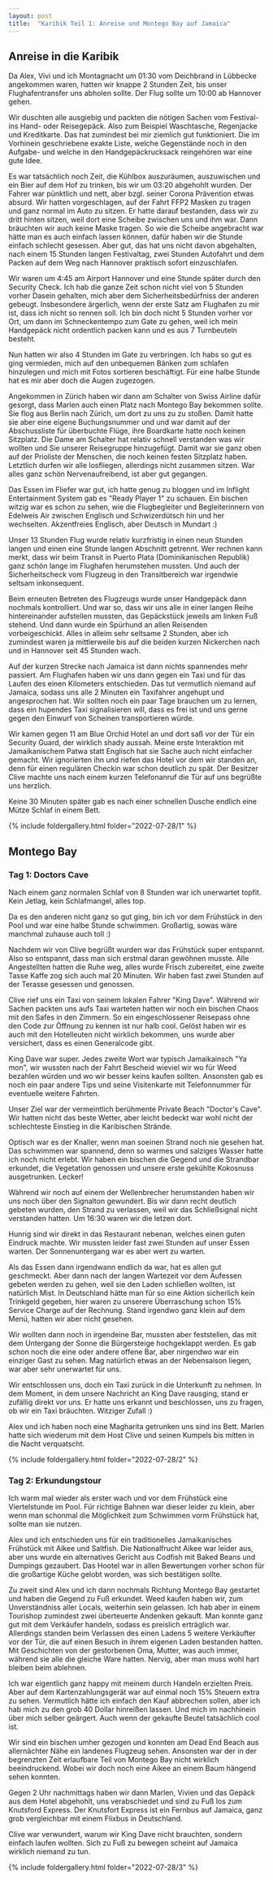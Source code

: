 ```yaml
---
layout: post
title:  "Karibik Teil 1: Anreise und Montego Bay auf Jamaica"
---
```


## Anreise in die Karibik
Da Alex, Vivi und ich Montagnacht um 01:30 vom Deichbrand in Lübbecke angekommen waren, hatten wir knappe 2 Stunden Zeit, bis unser Flughafentransfer uns abholen sollte.
Der Flug sollte um 10:00 ab Hannover gehen.

Wir duschten alle ausgiebig und packten die nötigen Sachen vom Festival- ins Hand- oder Reisegepäck. 
Also zum Beispiel Waschtasche, Regenjacke und Kreditkarte.
Das hat zumindest bei mir ziemlich gut funktioniert. 
Die im Vorhinein geschriebene exakte Liste, welche Gegenstände noch in den Aufgabe- und welche in den Handgepäckrucksack reingehören war eine gute Idee.

Es war tatsächlich noch Zeit, die Kühlbox auszuräumen, auszuwischen und ein Bier auf dem Hof zu trinken, bis wir um 03:20 abgehohlt wurden.
Der Fahrer war pünktlich und nett, aber bzgl. seiner Corona Prävention etwas absurd.
Wir hatten vorgeschlagen, auf der Fahrt FFP2 Masken zu tragen und ganz normal im Auto zu sitzen.
Er hatte darauf bestanden, dass wir zu dritt hinten sitzen, weil dort eine Scheibe zwischen uns und ihm war.
Dann bräuchten wir auch keine Maske tragen.
So wie die Scheibe angebracht war hätte man es auch einfach lassen können, dafür haben wir die Stunde einfach schlecht gesessen.
Aber gut, das hat uns nicht davon abgehalten, nach einem 15 Stunden langen Festivaltag, zwei Stunden Autofahrt und dem Packen auf dem Weg nach Hannover praktisch sofort einzuschlafen.

Wir waren um 4:45 am Airport Hannover und eine Stunde später durch den Security Check.
Ich hab die ganze Zeit schon nicht viel von 5 Stunden vorher Dasein gehalten, mich aber dem Sicherheitsbedürfniss der anderen gebeugt.
Insbesondere ärgerlich, wenn der erste Satz am Flughafen zu mir ist, dass ich nicht so rennen soll.
Ich bin doch nicht 5 Stunden vorher vor Ort, um dann im Schneckentempo zum Gate zu gehen, weil ich mein Handgepäck nicht ordentlich packen kann und es aus 7 Turnbeuteln besteht.

Nun hatten wir also 4 Stunden im Gate zu verbringen.
Ich habs so gut es ging vermieden, mich auf den unbequemen Bänken zum schlafen hinzulegen und mich mit Fotos sortieren beschäftigt.
Für eine halbe Stunde hat es mir aber doch die Augen zugezogen.

Angekommen in Zürich haben wir dann am Schalter von Swiss Airline dafür gesorgt, dass Marlen auch einen Platz nach Montego Bay bekommen sollte.
Sie flog aus Berlin nach Zürich, um dort zu uns zu zu stoßen.
Damit hatte sie aber eine eigene Buchungsnummer und und war damit auf der Abschussliste für überbuchte Flüge, ihre Boardkarte hatte noch keinen Sitzplatz.
Die Dame am Schalter hat relativ schnell verstanden was wir wollten und Sie unserer Reisegruppe hinzugefügt.
Damit war sie ganz oben auf der Prioliste der Menschen, die noch keinen festen Sitzplatz haben.
Letztlich durfen wir alle losfliegen, allerdings nicht zusammen sitzen.
War alles ganz schön Nervenaufreibend, ist aber gut gegangen.

Das Essen im Fliefer war gut, ich hatte genug zu bloggen und im Inflight Entertainment System gab es "Ready Player 1" zu schauen.
Ein bischen witzig war es schon zu sehen, wie die Flugbegleiter und Begleiterinnern von Edelweis Air zwischen Englisch und Schwizerdütsch hin und her wechselten.
Akzentfreies Englisch, aber Deutsch in Mundart :)

Unser 13 Stunden Flug wurde relativ kurzfristig in einen neun Stunden langen und einen eine Stunde langen Abschnitt getrennt.
Wer rechnen kann merkt, dass wir beim Transit in Puerto Plata (Dominikanischen Republik) ganz schön lange im Flughafen herumstehen mussten.
Und auch der Sicherheitscheck vom Flugzeug in den Transitbereich war irgendwie seltsam inkonsequent.

Beim erneuten Betreten des Flugzeugs wurde unser Handgepäck dann nochmals kontrolliert.
Und war so, dass wir uns alle in einer langen Reihe hintereinander aufstellen mussten, das Gepäckstück jeweils am linken Fuß stehend.
Und dann wurde ein Spürhund an allen Reisenden vorbeigeschickt. 
Alles in alleim sehr seltsame 2 Stunden, aber ich zumindest waren ja mittlerweile bis auf die beiden kurzen Nickerchen nach und in Hannover seit 45 Stunden wach.

Auf der kurzen Strecke nach Jamaica ist dann nichts spannendes mehr passiert.
Am Flughafen haben wir uns dann gegen ein Taxi und für das Laufen des einen Kilometers entschieden.
Das tut vermutlich niemand auf Jamaica, sodass uns alle 2 Minuten ein Taxifahrer angehupt und angesprochen hat.
Wir sollten noch ein paar Tage brauchen um zu lernen, dass ein hupendes Taxi signalisieren will, dass es frei ist und uns gerne gegen den Einwurf von Scheinen transportieren würde.

Wir kamen gegen 11 am Blue Orchid Hotel an und dort saß vor der Tür ein Security Guard, der wirklich shady aussah.
Meine erste Interaktion mit Jamaikanischem Patwa statt Englisch hat sie Sache auch nicht einfacher gemacht.
Wir ignorierten ihn und riefen das Hotel vor dem wir standen an, denn für einen regulären Checkin war schon deutlich zu spät.
Der Besitzer Clive machte uns nach einem kurzen Telefonanruf die Tür auf uns begrüßte uns herzlich.

Keine 30 Minuten später gab es nach einer schnellen Dusche endlich eine Mütze Schlaf in einem Bett.

{% include foldergallery.html folder="2022-07-28/1" %}

## Montego Bay
### Tag 1: Doctors Cave
Nach einem ganz normalen Schlaf von 8 Stunden war ich unerwartet topfit.
Kein Jetlag, kein Schlafmangel, alles top. 

Da es den anderen nicht ganz so gut ging, bin ich vor dem Frühstück in den Pool und war eine halbe Stunde schwimmen.
Großartig, sowas wäre manchmal zuhause auch toll :)

Nachdem wir von Clive begrüßt wurden war das Frühstück super entspannt.
Also so entspannt, dass man sich erstmal daran gewöhnen musste.
Alle Angestellten hatten die Ruhe weg, alles wurde Frisch zubereitet, eine zweite Tasse Kaffe zog sich auch mal 20 Minuten. 
Wir haben fast zwei Stunden auf der Terasse gesessen und genossen.

Clive rief uns ein Taxi von seinem lokalen Fahrer "King Dave".
Während wir Sachen packten uns aufs Taxi warteten hatten wir noch ein bischen Chaos mit den Safes in den Zimmern.
So ein eingeschlossener Reisepass ohne den Code zur Öffnung zu kennen ist nur halb cool. 
Gelöst haben wir es auch mit den Hotelleuten nicht wirklich bekommen, uns wurde aber versichert, dass es einen Generalcode gibt.

King Dave war super.
Jedes zweite Wort war typisch Jamaikainsch "Ya mon", wir wussten nach der Fahrt Bescheid wieviel wir wo für Weed bezahlen würden und wo wir besser keins kaufen sollten.
Ansonsten gab es noch ein paar andere Tips und seine Visitenkarte mit Telefonnummer für eventuelle weitere Fahrten.

Unser Ziel war der vermeintlich berühmente Private Beach "Doctor's Cave".
Wir hatten nicht das beste Wetter, aber leicht bedeckt war wohl nicht der schlechteste Einstieg in die Karibischen Strände.

Optisch war es der Knaller, wenn man soeinen Strand noch nie gesehen hat.
Das schwimmen war spannend, denn so warmes und salziges Wasser hatte ich noch nicht erlebt.
Wir haben ein bischen die Gegend und die Strandbar erkundet, die Vegetation genossen und unsere erste gekühlte Kokosnuss ausgetrunken. Lecker!

Während wir noch auf einem der Wellenbrecher herumstanden haben wir uns noch über den Signalton gewundert.
Bis wir dann recht deutlich gebeten wurden, den Strand zu verlassen, weil wir das Schließsignal nicht verstanden hatten.
Um 16:30 waren wir die letzen dort.

Hunrig sind wir direkt in das Restaurant nebenan, welches einen guten Eindruck machte.
Wir mussten leider fast zwei Stunden auf unser Essen warten.
Der Sonnenuntergang war es aber wert zu warten.

Als das Essen dann irgendwann endlich da war, hat es allen gut geschmeckt. 
Aber dann nach der langen Wartezeit vor dem Aufessen gebeten werden zu gehen, weil sie den Laden schließen wollten, ist natürlich Mist.
In Deutschland hätte man für so eine Aktion sicherlich kein Trinkgeld gegeben, hier waren zu unserere Überraschung schon 15% Service Charge auf der Rechnung.
Stand irgendwo ganz klein auf dem Menü, hatten wir aber nicht gesehen.

Wir wollten dann noch in irgendeine Bar, mussten aber feststellen, das mit dem Untergang der Sonne die Bürgersteige hochgeklappt werden.
Es gab schon noch die eine oder andere offene Bar, aber nirgendwo war ein einziger Gast zu sehen.
Mag natürlich etwas an der Nebensaison liegen, war aber sehr unerwartet für uns.

Wir entschlossen uns, doch ein Taxi zurück in die Unterkunft zu nehmen.
In dem Moment, in dem unsere Nachricht an King Dave rausging, stand er zufällig direkt vor uns.
Er hatte uns erkannt und beschlossen, uns zu fragen, ob wir ein Taxi bräuchten. Witziger Zufall :)

Alex und ich haben noch eine Magharita getrunken uns sind ins Bett.
Marlen hatte sich wiederum mit dem Host Clive und seinen Kumpels bis mitten in die Nacht verquatscht.

{% include foldergallery.html folder="2022-07-28/2" %}

### Tag 2: Erkundungstour
Ich warm mal wieder als erster wach und vor dem Frühstück eine Viertelstunde im Pool. 
Für richtige Bahnen war dieser leider zu klein, aber wenn man schonmal die Möglichkeit zum Schwimmen vorm Frühstück hat, sollte man sie nutzen.

Alex und ich entschieden uns für ein traditionelles Jamaikanisches Frühstück mit Aikee und Saltfish. 
Die Nationalfrucht Aikee war leider aus, aber uns wurde ein alternatives Gericht aus Codfish mit Baked Beans und Dumpings gezaubert.
Das Hootel war in allen Bewertungen vorher schon für die großartige Küche gelobt worden, was sich bestätigen sollte.

Zu zweit sind Alex und ich dann nochmals Richtung Montego Bay gestartet und haben die Gegend zu Fuß erkundet.
Weed kaufen haben wir, zum Unverständniss aller Locals, weiterhin sein gelassen. 
Ich hab aber in einem Tourishop zumindest zwei überteuerte Andenken gekauft.
Man konnte ganz gut mit dem Verkäufer handeln, sodass es preislich erträglich war.
Allerdings standen beim Verlassen des einen Ladens 5 weitere Verkäufter vor der Tür, die auf einen Besuch in ihrem eigenen Laden bestanden hatten.
Mit Geschichten von der gestorbenen Oma, Mutter, was auch immer, während sie alle die gleiche Ware hatten.
Nervig, aber man muss wohl hart bleiben beim ablehnen.

Ich war eigentlich ganz happy mit meinem durch Handeln erzielten Preis. Aber auf dem Kartenzahlungsgerät war auf einmal noch 15% Steuern extra zu sehen.
Vermutlich hätte ich einfach den Kauf abbrechen sollen, aber ich hab mich zu den grob 40 Dollar hinreißen lassen.
Und mich im nachhinein über mich selber geärgert. Auch wenn der gekaufte Beutel tatsächlich cool ist.

Wir sind ein bischen umher gezogen und konnten am Dead End Beach aus allernächter Nähe ein landenes Flugzeug sehen. 
Ansonsten war der in der begrenzten Zeit erlaufbare Teil von Montego Bay nicht wirklich beeindruckend.
Wobei wir doch noch eine Aikee an einem Baum hängend sehen konnten.

Gegen 2 Uhr nachmittags haben wir dann Marlen, Vivien und das Gepäck aus dem Hotel abgehohlt, uns verabschiedet und sind zu Fuß los zum Knutsford Express.
Der Knutsfort Express ist ein Fernbus auf Jamaica, ganz grob vergleichbar mit einem Flixbus in Deutschland.

Clive war verwundert, warum wir King Dave nicht brauchten, sondern einfach laufen wollten. Sich zu Fuß zu bewegen scheint auf Jamaica wirklich niemand zu tun.

{% include foldergallery.html folder="2022-07-28/3" %}


